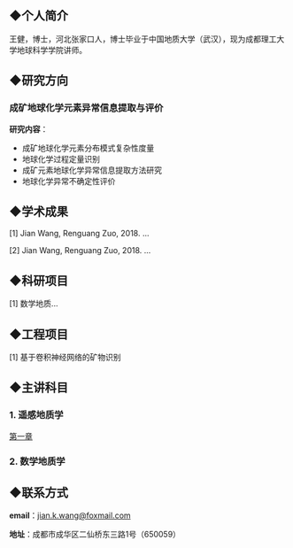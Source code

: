 
## ◆个人简介

王健，博士，河北张家口人，博士毕业于中国地质大学（武汉），现为成都理工大学地球科学学院讲师。

## ◆研究方向
### 成矿地球化学元素异常信息提取与评价
**研究内容**：
- 成矿地球化学元素分布模式复杂性度量
- 地球化学过程定量识别
- 成矿元素地球化学异常信息提取方法研究
- 地球化学异常不确定性评价

## ◆学术成果

[1] Jian Wang, Renguang Zuo, 2018. ...

[2] Jian Wang, Renguang Zuo, 2018. ...
## ◆科研项目

[1] 数学地质...

## ◆工程项目

[1] 基于卷积神经网络的矿物识别

## ◆主讲科目

### 1. 遥感地质学

<a href="/chapter1.html">第一章</a>

### 2. 数学地质学


## ◆联系方式

**email**：jian.k.wang@foxmail.com

**地址**：成都市成华区二仙桥东三路1号（650059）
